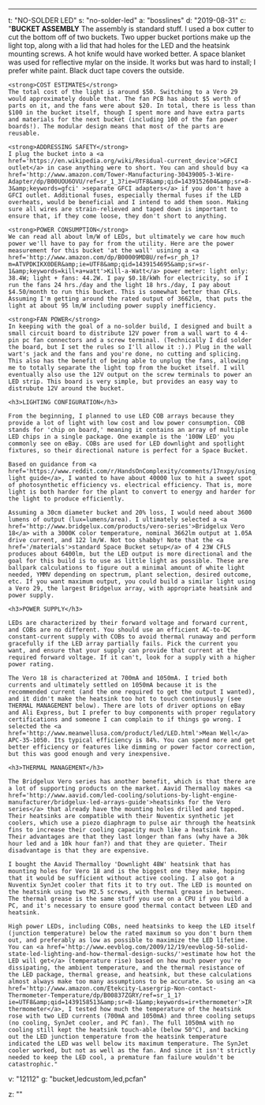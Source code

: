 ---
t: "NO-SOLDER LED"
s: "no-solder-led"
a: "bosslines"
d: "2019-08-31"
c: "<strong>BUCKET ASSEMBLY</strong>
    The assembly is standard stuff. I used a box cutter to cut the bottom off of two buckets. Two upper bucket portions make up the light top, along with a lid that had holes for the LED and the heatsink mounting screws. A hot knife would have worked better. A space blanket was used for reflective mylar on the inside. It works but was hard to install; I prefer white paint. Black duct tape covers the outside.

    <strong>COST ESTIMATES</strong>
    The total cost of the light is around $50. Switching to a Vero 29 would approximately double that. The fan PCB has about $5 worth of parts on it, and the fans were about $20. In total, there is less than $100 in the bucket itself, though I spent more and have extra parts and materials for the next bucket (including 100 of the fan power boards!). The modular design means that most of the parts are reusable.

    <strong>ADDRESSING SAFETY</strong>
    I plug the bucket into a <a href='https://en.wikipedia.org/wiki/Residual-current_device'>GFCI outlet</a> in case anything were to short. You can and should buy <a href='http://www.amazon.com/Tower-Manufacturing-30439005-3-Wire-Adapter/dp/B00UOU6OVU/ref=sr_1_3?ie=UTF8&amp;qid=1439152604&amp;sr=8-3&amp;keywords=gfci' >separate GFCI adapters</a> if you don't have a GFCI outlet. Additional fuses, especially thermal fuses if the LED overheats, would be beneficial and I intend to add them soon. Making sure all wires are strain-relieved and taped down is important to ensure that, if they come loose, they don't short to anything.

    <strong>POWER CONSUMPTION</strong>
    We can read all about lm/W of LEDs, but ultimately we care how much power we'll have to pay for from the utility. Here are the power measurement for this bucket 'at the wall' usining a <a href='http://www.amazon.com/dp/B00009MDBU/ref=sr_ph_1?m=ATVPDKIKX0DER&amp;ie=UTF8&amp;qid=1439154695&amp;sr=sr-1&amp;keywords=kill+a+watt'>Kill-a-Watt</a> power meter: light only: 38.4W; light + fans: 44.2W. I pay $0.18/kWh for electricity, so if I run the fans 24 hrs./day and the light 18 hrs./day, I pay about $4.50/month to run this bucket. This is somewhat better than CFLs. Assuming I'm getting around the rated output of 3662lm, that puts the light at about 95 lm/W including power supply inefficiency.

    <strong>FAN POWER</strong>
    In keeping with the goal of a no-solder build, I designed and built a small circuit board to distribute 12V power from a wall wart to 4 4-pin pc fan connectors and a screw terminal. (Technically I did solder the board, but I set the rules so I'll allow it :).) Plug in the wall wart's jack and the fans and you're done, no cutting and splicing. This also has the benefit of being able to unplug the fans, allowing me to totally separate the light top from the bucket itself. I will eventually also use the 12V output on the screw terminals to power an LED strip. This board is very simple, but provides an easy way to distrubute 12V around the bucket.

    <h3>LIGHTING CONFIGURATION</h3>

    From the beginning, I planned to use LED COB arrays because they provide a lot of light with low cost and low power consumption. COB stands for 'chip on board,' meaning it contains an array of multiple LED chips in a single package. One example is the '100W LED' you commonly see on eBay. COBs are used for LED downlight and spotlight fixtures, so their directional nature is perfect for a Space Bucket.

    Based on guidance from <a href='https://www.reddit.com/r/HandsOnComplexity/comments/17nxpy/using_a_lux_meter_as_a_plant_light_meter/'>SAG's light guide</a>, I wanted to have about 40000 lux to hit a sweet spot of photosynthetic efficiency vs. electrical efficiency. That is, more light is both harder for the plant to convert to energy and harder for the light to produce efficiently.

    Assuming a 30cm diameter bucket and 20% loss, I would need about 3600 lumens of output (lux=lumens/area). I ultimately selected a <a href='http://www.bridgelux.com/products/vero-series'>Bridgelux Vero 18</a> with a 3000K color temperature, nominal 3662lm output at 1.05A drive current, and 122 lm/W. Not too shabby! Note that the <a href='/materials'>standard Space Bucket setup</a> of 4 23W CFLS produces about 6400lm, but the LED output is more directional and the goal for this build is to use as little light as possible. These are ballpark calculations to figure out a minimal amount of white light needed, YMMV depending on spectrum, plant selection, desired outcome, etc. If you want maximum output, you could build a similar light using a Vero 29, the largest Bridgelux array, with appropriate heatsink and power supply.

    <h3>POWER SUPPLY</h3>

    LEDs are characterized by their forward voltage and forward current, and COBs are no different. You should use an efficient AC-to-DC constant-current supply with COBs to avoid thermal runaway and perform gracefully if the LED array partially fails. Pick the current you want, and ensure that your supply can provide that current at the required forward voltage. If it can't, look for a supply with a higher power rating.

    The Vero 18 is characterized at 700mA and 1050mA. I tried both currents and ultimately settled on 1050mA because it is the recommended current (and the one required to get the output I wanted), and it didn't make the heatsink too hot to touch continuously (see THERMAL MANAGEMENT below). There are lots of driver options on eBay and Ali Express, but I prefer to buy components with proper regulatory certifications and someone I can complain to if things go wrong. I selected the <a href='http://www.meanwellusa.com/product/led/LED.html'>Mean Well</a> APC-35-1050. Its typical efficiency is 84%. You can spend more and get better efficiency or features like dimming or power factor correction, but this was good enough and very inexpensive.

    <h3>THERMAL MANAGEMENT</h3>

    The Bridgelux Vero series has another benefit, which is that there are a lot of supporting products on the market. Aavid Thermalloy makes <a href='http://www.aavid.com/led-cooling/solutions-by-light-engine-manufacturer/bridgelux-led-arrays-guide'>heatsinks for the Vero series</a> that already have the mounting holes drilled and tapped. Their heatsinks are compatible with their Nuventix synthetic jet coolers, which use a piezo diaphragm to pulse air through the heatsink fins to increase their cooling capacity much like a heatsink fan. Their advantages are that they last longer than fans (why have a 30k hour led and a 10k hour fan?) and that they are quieter. Their disadvantage is that they are expensive.

    I bought the Aavid Thermalloy 'Downlight 48W' heatsink that has mounting holes for Vero 18 and is the biggest one they make, hoping that it would be sufficient without active cooling. I also got a Nuventix SynJet cooler that fits it to try out. The LED is mounted on the heatsink using two M2.5 screws, with thermal grease in between. The thermal grease is the same stuff you use on a CPU if you build a PC, and it's necessary to ensure good thermal contact between LED and heatsink.

    High power LEDs, including COBs, need heatsinks to keep the LED itself (junction temperature) below the rated maximum so you don't burn them out, and preferably as low as possible to maximize the LED lifetime. You can <a href='http://www.eevblog.com/2009/12/19/eevblog-50-solid-state-led-lighting-and-how-thermal-design-sucks/'>estimate how hot the LED will get</a> (temperature rise) based on how much power you're dissipating, the ambient temperature, and the thermal resistance of the LED package, thermal grease, and heatsink, but these calculations almost always make too many assumptions to be accurate. So using an <a href='http://www.amazon.com/Etekcity-Lasergrip-Non-contact-Thermometer-Temperature/dp/B00837ZGRY/ref=sr_1_1?ie=UTF8&amp;qid=1439158513&amp;sr=8-1&amp;keywords=ir+thermometer'>IR thermometer</a>, I tested how much the temperature of the heatsink rose with two LED currents (700mA and 1050mA) and three cooling setups (no cooling, SynJet cooler, and PC fan). The full 1050mA with no cooling still kept the heatsink touch-able (below 50°C), and backing out the LED junction temperature from the heatsink temperature indicated the LED was well below its maximum temperature. The SynJet cooler worked, but not as well as the fan. And since it isn't strictly needed to keep the LED cool, a premature fan failure wouldn't be catastrophic."
v: "12112"
g: "bucket,ledcustom,led,pcfan"

z: ""
